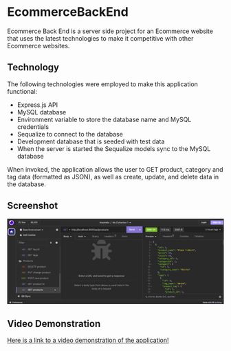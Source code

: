 # EcommerceBackEnd

Ecommerce Back End is a server side project for an Ecommerce website that uses the latest technologies to make it competitive with other Ecommerce websites.  

## Technology

The following technologies were employed to make this application functional:

* Express.js API
* MySQL database
* Environment variable to store the database name and MySQL credentials
* Sequalize to connect to the database
* Development database that is seeded with test data
* When the server is started the Sequalize models sync to the MySQL database

When invoked, the application allows the user to GET product, category and tag data (formatted as JSON), as well as create, update, and delete data in the database.

## Screenshot

![Screenshot](./Images/EcommerceBackEnd.png)

## Video Demonstration

[Here is a link to a video demonstration of the application!](https://drive.google.com/file/d/18IX1GrdFBgCjFN0yrV9KdNy07pwCWLby/view)




